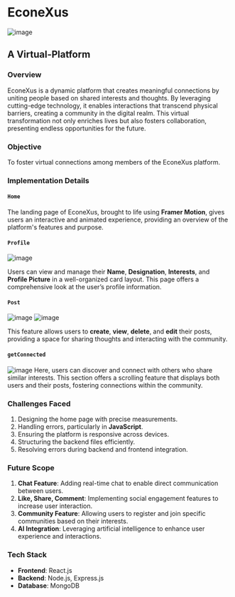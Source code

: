 # **EconeXus**

![image](https://github.com/user-attachments/assets/73428674-242e-4c4b-8d6c-b8175ce54c96)


## **A Virtual-Platform**

### **Overview**

EconeXus is a dynamic platform that creates meaningful connections by uniting people based on shared interests and thoughts. By leveraging cutting-edge technology, it enables interactions that transcend physical barriers, creating a community in the digital realm. This virtual transformation not only enriches lives but also fosters collaboration, presenting endless opportunities for the future.

### **Objective**

To foster virtual connections among members of the EconeXus platform.

### **Implementation Details**

#### **`Home`**
The landing page of EconeXus, brought to life using **Framer Motion**, gives users an interactive and animated experience, providing an overview of the platform's features and purpose.

#### **`Profile`**
![image](https://github.com/user-attachments/assets/b21d2788-e682-4e37-98cc-a08f49d9b53e)

Users can view and manage their **Name**, **Designation**, **Interests**, and **Profile Picture** in a well-organized card layout. This page offers a comprehensive look at the user’s profile information.

#### **`Post`**
![image](https://github.com/user-attachments/assets/5f9b3905-9412-4063-922d-d3494953f85a)  ![image](https://github.com/user-attachments/assets/cb62abb9-9503-4c56-aa67-a32c39164b2c)


This feature allows users to **create**, **view**, **delete**, and **edit** their posts, providing a space for sharing thoughts and interacting with the community.

#### **`getConnected`**
![image](https://github.com/user-attachments/assets/9499d5f8-8774-4480-ba51-673551185eb4)
Here, users can discover and connect with others who share similar interests. This section offers a scrolling feature that displays both users and their posts, fostering connections within the community.

### **Challenges Faced**

1. Designing the home page with precise measurements.
2. Handling errors, particularly in **JavaScript**.
3. Ensuring the platform is responsive across devices.
4. Structuring the backend files efficiently.
5. Resolving errors during backend and frontend integration.

### **Future Scope**

1. **Chat Feature**: Adding real-time chat to enable direct communication between users.
2. **Like, Share, Comment**: Implementing social engagement features to increase user interaction.
3. **Community Feature**: Allowing users to register and join specific communities based on their interests.
4. **AI Integration**: Leveraging artificial intelligence to enhance user experience and interactions.

### **Tech Stack**

- **Frontend**: React.js
- **Backend**: Node.js, Express.js
- **Database**: MongoDB





